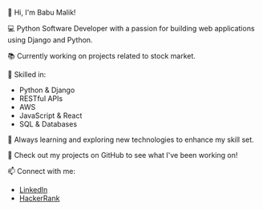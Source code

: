 👋 Hi, I'm Babu Malik!

💻 Python Software Developer with a passion for building web applications using Django and Python.

📚 Currently working on projects related to stock market.

🔧 Skilled in:
- Python & Django
- RESTful APIs
- AWS
- JavaScript & React
- SQL & Databases

🌱 Always learning and exploring new technologies to enhance my skill set.

🚀 Check out my projects on GitHub to see what I've been working on!

📫 Connect with me:
- [LinkedIn](https://www.linkedin.com/in/malik-babu-b52579217/)
- [HackerRank](https://www.hackerrank.com/profile/malikbabupydev01)

